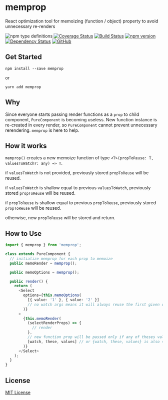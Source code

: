 # memprop
React optimization tool for memoizing (function / object) property to avoid unnecessary re-renders

![npm type definitions](https://img.shields.io/npm/types/memprop.svg)
[![Coverage Status](https://coveralls.io/repos/github/joonhocho/memprop/badge.svg?branch=master)](https://coveralls.io/github/joonhocho/memprop?branch=master)
[![Build Status](https://travis-ci.org/joonhocho/memprop.svg?branch=master)](https://travis-ci.org/joonhocho/memprop)
[![npm version](https://badge.fury.io/js/memprop.svg)](https://badge.fury.io/js/memprop)
[![Dependency Status](https://david-dm.org/joonhocho/memprop.svg)](https://david-dm.org/joonhocho/memprop)
[![GitHub](https://img.shields.io/github/license/joonhocho/memprop.svg)](https://github.com/joonhocho/memprop/blob/master/LICENSE)

## Get Started
```
npm install --save memprop
```
or
```
yarn add memprop
```

## Why
Since everyone starts passing render functions as a `prop` to child component, `PureComponent` is becoming useless. New function instance is re-created in every render, so `PureComponent` cannot prevent unnecessary rerendering.
`memprop` is here to help.

## How it works

`memprop()` creates a new memoize function of type `<T>(propToReuse: T, valuesToWatch?: any) => T`.

if `valuesToWatch` is not provided,
previously stored `propToReuse` will be reused.

if `valuesToWatch` is shallow equal to previous `valuesToWatch`,
previously stored `propToReuse` will be reused.

if `propToReuse` is shallow equal to previous `propToReuse`,
previously stored `propToReuse` will be reused.

otherwise, new `propToReuse` will be stored and return.


## How to Use
```typescript
import { memprop } from 'memprop';

class extends PureComponent {
  // initialize memprop for each prop to memoize
  public memoRender = memprop();

  public memoOptions = memprop();

  public render() {
    return (
      <Select
        options={this.memoOptions(
          [{ value: '1' }, { value: '2' }]
          // no watch args means it will always reuse the first given options
        )}
      >
        {this.memoRender(
          (selectRenderProps) => {
            // render
          },
          // new function prop will be passed only if any of theses values change
          [watch, these, values] // or {watch, these, values} is also supported
        )}
      </Select>
    );
  }
}
```

## License
[MIT License](https://github.com/joonhocho/memprop/blob/master/LICENSE)
